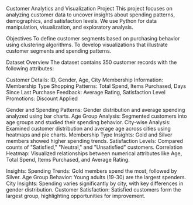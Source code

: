 Customer Analytics and Visualization Project
This project focuses on analyzing customer data to uncover insights about spending patterns, demographics, and satisfaction levels. We use Python for data manipulation, visualization, and exploratory analysis.

Objectives
To define customer segments based on purchasing behavior using clustering algorithms.
To develop visualizations that illustrate customer segments and spending patterns.

Dataset Overview
The dataset contains 350 customer records with the following attributes:

Customer Details: ID, Gender, Age, City
Membership Information: Membership Type
Shopping Patterns: Total Spend, Items Purchased, Days Since Last Purchase
Feedback: Average Rating, Satisfaction Level
Promotions: Discount Applied

Gender and Spending Patterns:
Gender distribution and average spending analyzed using bar charts.
Age Group Analysis:
Segmented customers into age groups and studied their spending behavior.
City-wise Analysis:
Examined customer distribution and average age across cities using heatmaps and pie charts.
Membership Type Insights:
Gold and Silver members showed higher spending trends.
Satisfaction Levels:
Compared counts of "Satisfied," "Neutral," and "Unsatisfied" customers.
Correlation Heatmap:
Visualized relationships between numerical attributes like Age, Total Spend, Items Purchased, and Average Rating.

Insights:
Spending Trends: Gold members spend the most, followed by Silver.
Age Group Behavior: Young adults (19-30) are the largest spenders.
City Insights: Spending varies significantly by city, with key differences in gender distribution.
Customer Satisfaction: Satisfied customers form the largest group, highlighting opportunities for improvement.
